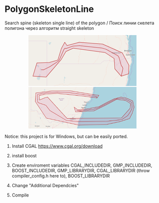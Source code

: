 # PolygonSkeletonLine
Search spine (skeleton single line) of the polygon  / Поиск линии скелета полигона через алгоритм straight skeleton 
 
 <p align="center">
  <img src="https://raw.githubusercontent.com/asapelkin/PolygonSkeletonLine/master/example1.png" width="350"/>
  <img src="https://raw.githubusercontent.com/asapelkin/PolygonSkeletonLine/master/example2.png" width="350"/>
</p>

 
Notice: this project is for Windows, but can be easily ported.

1) Install CGAL 
https://www.cgal.org/download

2) install boost

3) Create enviroment variables
CGAL_INCLUDEDIR, GMP_INCLUDEDIR, BOOST_INCLUDEDIR, GMP_LIBRARYDIR, CGAL_LIBRARYDIR (throw compiler_config.h here to), BOOST_LIBRARYDIR

4) Change "Additional Dependcies"

5) Compile


